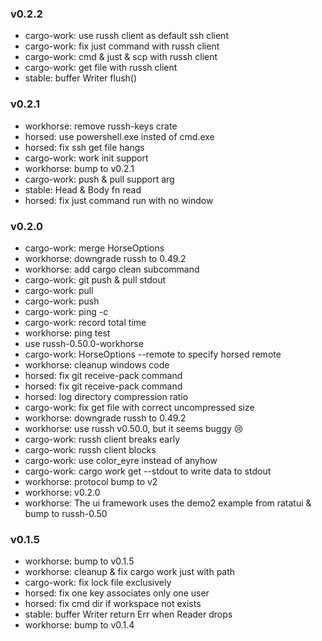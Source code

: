 ### v0.2.2

- cargo-work: use russh client as default ssh client
- cargo-work: fix just command with russh client
- cargo-work: cmd & just & scp with russh client
- cargo-work: get file with russh client
- stable: buffer Writer flush()

### v0.2.1

- workhorse: remove russh-keys crate
- horsed: use powershell.exe insted of cmd.exe
- horsed: fix ssh get file hangs
- cargo-work: work init support
- workhorse: bump to v0.2.1
- cargo-work: push & pull support <BRANCH> arg
- stable: Head & Body fn read
- horsed: fix just command run with no window

### v0.2.0

- cargo-work: merge HorseOptions
- workhorse: downgrade russh to 0.49.2
- workhorse: add cargo clean subcommand
- cargo-work: git push & pull stdout
- cargo-work: pull <REMOTE>
- cargo-work: push <REMOTE>
- cargo-work: ping -c <COUNT>
- cargo-work: record total time
- workhorse: ping test
- use russh-0.50.0-workhorse
- cargo-work: HorseOptions --remote to specify horsed remote
- workhorse: cleanup windows code
- horsed: fix git receive-pack command
- horsed: fix git receive-pack command
- horsed: log directory compression ratio
- cargo-work: fix get file with correct uncompressed size
- workhorse: downgrade russh to 0.49.2
- workhorse: use russh v0.50.0, but it seems buggy 😢
- cargo-work: russh client breaks early
- cargo-work: russh client blocks
- cargo-work: use color_eyre instead of anyhow
- cargo-work: cargo work get --stdout to write data to stdout
- workhorse: protocol bump to v2
- workhorse: v0.2.0
- workhorse: The ui framework uses the demo2 example from ratatui & bump to russh-0.50

### v0.1.5

- workhorse: bump to v0.1.5
- workhorse: cleanup & fix cargo work just with path
- cargo-work: fix lock file exclusively
- horsed: fix one key associates only one user
- horsed: fix cmd dir if workspace not exists
- stable: buffer Writer return Err when Reader drops
- workhorse: bump to v0.1.4
